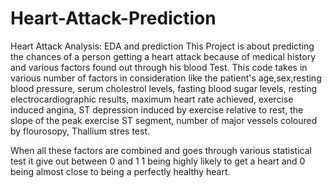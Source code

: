 # Heart-Attack-Prediction
Heart Attack Analysis: EDA and prediction
This Project is about predicting the chances of a person getting a heart attack because of medical history and various factors found out through his blood Test. This code takes in various number of factors in consideration like the patient's age,sex,resting blood pressure, serum cholestrol levels, fasting blood sugar levels, resting electrocardiographic results, maximum heart rate achieved, exercise induced angina, ST depression induced by exercise relative to rest, the slope of the peak exercise ST segment, number of major vessels coloured by flourosopy, Thallium stres test.

When all these factors are combined and goes through various statistical test it give out between 0 and 1 1 being highly likely to get a heart and 0 being almost close to being a perfectly healthy heart.
